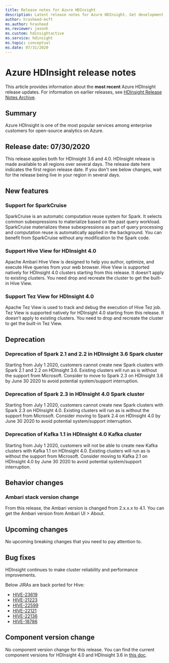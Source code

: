 ```yaml
---
title: Release notes for Azure HDInsight 
description: Latest release notes for Azure HDInsight. Get development tips and details for Hadoop, Spark, R Server, Hive, and more.
author: hrasheed-msft
ms.author: hrasheed
ms.reviewer: jasonh
ms.custom: hdinsightactive
ms.service: hdinsight
ms.topic: conceptual
ms.date: 07/31/2020
---
```

# Azure HDInsight release notes

This article provides information about the **most recent** Azure HDInsight release updates. For information on earlier releases, see [HDInsight Release Notes Archive](hdinsight-release-notes-archive.md).

## Summary

Azure HDInsight is one of the most popular services among enterprise customers for open-source analytics on Azure.

## Release date: 07/30/2020

This release applies both for HDInsight 3.6 and 4.0. HDInsight release is made available to all regions over several days. The release date here indicates the first region release date. If you don't see below changes, wait for the release being live in your region in several days.

## New features
### Support for SparkCruise
SparkCruise is an automatic computation reuse system for Spark. It selects common subexpressions to materialize based on the past query workload. SparkCruise materializes these subexpressions as part of query processing and computation reuse is automatically applied in the background. You can benefit from SparkCruise without any modification to the Spark code.
 
### Support Hive View for HDInsight 4.0
Apache Ambari Hive View is designed to help you author, optimize, and execute Hive queries from your web browser. Hive View is supported natively for HDInsight 4.0 clusters starting from this release. It doesn't apply to existing clusters. You need drop and recreate the cluster to get the built-in Hive View.
 
### Support Tez View for HDInsight 4.0
Apache Tez View is used to track and debug the execution of Hive Tez job. Tez View is supported natively for HDInsight 4.0 starting from this release. It doesn't apply to existing clusters. You need to drop and recreate the cluster to get the built-in Tez View.

## Deprecation
### Deprecation of Spark 2.1 and 2.2 in HDInsight 3.6 Spark cluster
Starting from July 1 2020, customers cannot create new Spark clusters with Spark 2.1 and 2.2 on HDInsight 3.6. Existing clusters will run as is without the support from Microsoft. Consider to move to Spark 2.3 on HDInsight 3.6 by June 30 2020 to avoid potential system/support interruption.
 
### Deprecation of Spark 2.3 in HDInsight 4.0 Spark cluster
Starting from July 1 2020, customers cannot create new Spark clusters with Spark 2.3 on HDInsight 4.0. Existing clusters will run as is without the support from Microsoft. Consider moving to Spark 2.4 on HDInsight 4.0 by June 30 2020 to avoid potential system/support interruption.
 
### Deprecation of Kafka 1.1 in HDInsight 4.0 Kafka cluster
Starting from July 1 2020, customers will not be able to create new Kafka clusters with Kafka 1.1 on HDInsight 4.0. Existing clusters will run as is without the support from Microsoft. Consider moving to Kafka 2.1 on HDInsight 4.0 by June 30 2020 to avoid potential system/support interruption.

## Behavior changes
### Ambari stack version change
From this release, the Ambari version is changed from 2.x.x.x to 4.1. You can get the Ambari version from Ambari UI > About.

## Upcoming changes
No upcoming breaking changes that you need to pay attention to.

## Bug fixes
HDInsight continues to make cluster reliability and performance improvements. 

Below JIRAs are back ported for Hive:
* [HIVE-23619](https://issues.apache.org/jira/browse/HIVE-23619)
* [HIVE-21223](https://issues.apache.org/jira/browse/HIVE-21223)
* [HIVE-22599](https://issues.apache.org/jira/browse/HIVE-22599)
* [HIVE-22121](https://issues.apache.org/jira/browse/HIVE-22121)
* [HIVE-22136](https://issues.apache.org/jira/browse/HIVE-22136)
* [HIVE-18786](https://issues.apache.org/jira/browse/HIVE-18786)

## Component version change
No component version change for this release. You can find the current component versions for HDInsight 4.0 and HDInsight 3.6 in [this doc](https://docs.microsoft.com/azure/hdinsight/hdinsight-component-versioning#apache-hadoop-components-available-with-different-hdinsight-versions).